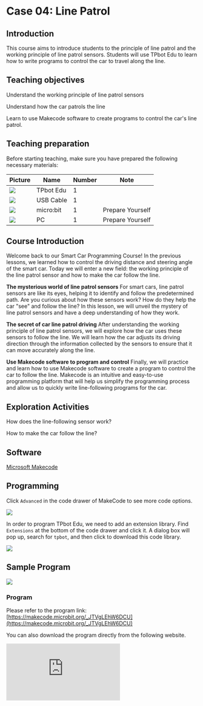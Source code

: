 ﻿---
sidebar_position: 4
sidebar_label: Line Patrol
---

# Case 04: Line Patrol

## Introduction

This course aims to introduce students to the principle of line patrol and the working principle of line patrol sensors. Students will use TPbot Edu to learn how to write programs to control the car to travel along the line.

## Teaching objectives

Understand the working principle of line patrol sensors

Understand how the car patrols the line

Learn to use Makecode software to create programs to control the car's line patrol.

## Teaching preparation

Before starting teaching, make sure you have prepared the following necessary materials:

| Picture | Name | Number | Note |
|---|---|---|---|
| ![](https://wiki-media-ef.oss-cn-hongkong.aliyuncs.com/docs/microbit/microbit-smart-car/microbit-tpbot-edu/TPBot_tianpeng_edu.png)| TPbot Edu | 1 |   |
| ![](https://wiki-media-ef.oss-cn-hongkong.aliyuncs.com/docs/microbit/interesting-case/cutebot-fun-football-game-kit/cases-libraries/images/USB-data-cable.png) | USB Cable | 1 |   |
| ![](https://wiki-media-ef.oss-cn-hongkong.aliyuncs.com/docs/microbit/interesting-case/cutebot-fun-football-game-kit/cases-libraries/images/microbit.png) | micro:bit | 1 | Prepare Yourself |
| ![](https://wiki-media-ef.oss-cn-hongkong.aliyuncs.com/docs/microbit/interesting-case/cutebot-fun-football-game-kit/cases-libraries/images/pc.png) | PC | 1 | Prepare Yourself |

## Course Introduction

Welcome back to our Smart Car Programming Course! In the previous lessons, we learned how to control the driving distance and steering angle of the smart car. Today we will enter a new field: the working principle of the line patrol sensor and how to make the car follow the line.

**The mysterious world of line patrol sensors**
For smart cars, line patrol sensors are like its eyes, helping it to identify and follow the predetermined path. Are you curious about how these sensors work? How do they help the car "see" and follow the line? In this lesson, we will unveil the mystery of line patrol sensors and have a deep understanding of how they work.

**The secret of car line patrol driving**
After understanding the working principle of line patrol sensors, we will explore how the car uses these sensors to follow the line. We will learn how the car adjusts its driving direction through the information collected by the sensors to ensure that it can move accurately along the line.

**Use Makecode software to program and control**
Finally, we will practice and learn how to use Makecode software to create a program to control the car to follow the line. Makecode is an intuitive and easy-to-use programming platform that will help us simplify the programming process and allow us to quickly write line-following programs for the car.

## Exploration Activities

How does the line-following sensor work?

How to make the car follow the line?

## Software

[Microsoft Makecode](https://makecode.microbit.org/#)

## Programming

Click `Advanced` in the code drawer of MakeCode to see more code options.

![](https://wiki-media-ef.oss-cn-hongkong.aliyuncs.com/docs/microbit/interesting-case/classroom-science-pack/images/classroom-science-pack-add-extensions-02.png)

In order to program TPbot Edu, we need to add an extension library. Find `Extensions` at the bottom of the code drawer and click it. A dialog box will pop up, search for `tpbot`, and then click to download this code library.

![](https://wiki-media-ef.oss-cn-hongkong.aliyuncs.com/i18n/en/docusaurus-plugin-content-docs/current/microbit/microbit-smart-car/microbit-tpbot/images/TPBot_tianpeng_case_01_03.png)


## Sample Program

![](https://wiki-media-ef.oss-cn-hongkong.aliyuncs.com/i18n/en/docusaurus-plugin-content-docs/current/microbit/microbit-smart-car/microbit-tpbot-edu/TPBot_tianpeng_edu_case_04_07.png)

### Program

Please refer to the program link: [https://makecode.microbit.org/_JTVgLEhW6DCU](https://makecode.microbit.org/_JTVgLEhW6DCU)

You can also download the program directly from the following website.

<div
    style={{
        position: 'relative',
        paddingBottom: '60%',
        overflow: 'hidden',
    }}
>
    <iframe
        src="https://makecode.microbit.org/_JTVgLEhW6DCU"
        frameborder="0"
        sandbox="allow-popups allow-forms allow-scripts allow-same-origin"
        style={{
            position: 'absolute',
            width: '100%',
            height: '100%',
        }}
    />
</div>


## Conclusion

When powered on, the car patrols the line.

## Extended knowledge

**Working principle of line patrol sensor**

The working principle of line patrol sensor is actually quite interesting. It is like a robot's eyes, helping it to identify and move along a specific path. Let me explain it to you in detail:

**Basic principle**

The working principle of line patrol sensor is based on the characteristics of reflected light. It emits light (usually infrared) and then detects the reflection of these lights. When the sensor detects a black line on the ground, the black absorbs light and the reflected light is less, so the sensor will output a low-level signal; conversely, if a white line or background is detected, the white reflects more light, so the sensor will output a high-level signal.

**Structural composition**

Line patrol sensor usually consists of a set of infrared transmitters and receivers, which are arranged almost in parallel. When the line mark passes through the gap between the transmitter and the receiver, the receiver directly receives the reflected light.

**How to use**

In actual applications, the line patrol sensor is fixed to the bottom of the robot, usually placed vertically or horizontally to avoid interference from other factors. As the robot moves along the line, the line patrol sensor will continuously detect the line markings on the ground and output the corresponding electrical signals to tell the robot which direction it should go.

**Advantages and Features**

The main advantages of line patrol sensors are low cost, ease of use and high-precision detection capabilities. They are very useful in the fields of industrial automation, robot control and autonomous driving.

Through these principles, line patrol sensors can help robots or automated equipment accurately determine whether they are on the predetermined line, so as to make corresponding actions, such as adjusting direction or stopping movement. In this way, the robot can automatically walk and navigate along a specific line.****
